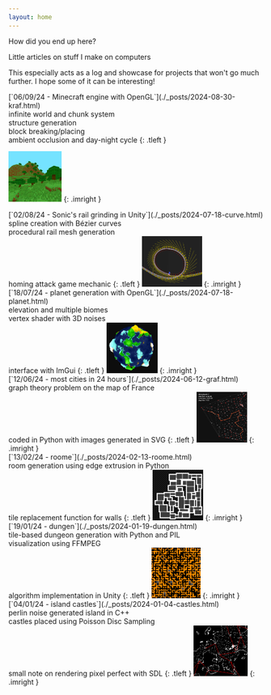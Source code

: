 ```yaml
---
layout: home
---
```


<!--HELLO IS IT WORKING

ok it is-->

How did you end up here?

Little articles on stuff I make on computers

This especially acts as a log and showcase for projects that won't go much further. I hope some of it can be interesting! <!-- helpful -->

<!--
<p style="float: left;">
[19/01/24 - dungen](./_posts/2024-01-19-dungen.html)<br>
tile-based dungeon generation with Python and PIL - visualization using FFMPEG
</p>
<img src="assets/img/dungen/d5.png" height=100px style="float: right;">
-->

<div class="postbox" markdown="1">
[`06/09/24 - Minecraft engine with OpenGL`](./_posts/2024-08-30-kraf.html)<br>
infinite world and chunk system<br>structure generation<br>block breaking/placing<br>ambient occlusion and day-night cycle
{: .tleft }

<img src="assets/img/prev/prev_kraf3.PNG" height=100px> <!-- 2 -->
{: .imright }
</div>

<div class="postbox" markdown="1">
[`02/08/24 - Sonic's rail grinding in Unity`](./_posts/2024-07-18-curve.html)<br>
spline creation with Bézier curves<br>procedural rail mesh generation<br>homing attack game mechanic
{: .tleft }

<img src="assets/img/prev/prev_curve.PNG" height=100px>
{: .imright }
</div>

<div class="postbox" markdown="1">
[`18/07/24 - planet generation with OpenGL`](./_posts/2024-07-18-planet.html)<br>
elevation and multiple biomes<br>vertex shader with 3D noises<br>interface with ImGui
{: .tleft }

<img src="assets/img/prev/prev_planet.PNG" height=100px>
{: .imright }
</div>

<div class="postbox" markdown="1">
[`12/06/24 - most cities in 24 hours`](./_posts/2024-06-12-graf.html)<br>
graph theory problem on the map of France<br>coded in Python with images generated in SVG
{: .tleft }

<img src="assets/img/prev/prev_graf.png" height=100px>
{: .imright }
</div>


<div class="postbox" markdown="1">
[`13/02/24 - roome`](./_posts/2024-02-13-roome.html)<br>
room generation using edge extrusion in Python<br>tile replacement function for walls
{: .tleft }

<img src="assets/img/prev/prev_roome.png" height=100px>
{: .imright }
</div>


<div class="postbox" markdown="1">
[`19/01/24 - dungen`](./_posts/2024-01-19-dungen.html)<br>
tile-based dungeon generation with Python and PIL<br>visualization using FFMPEG<br>algorithm implementation in Unity
{: .tleft }

<img src="assets/img/prev/prev_dungen.png" height=100px>
{: .imright }
</div>


<div class="postbox" markdown="1">
[`04/01/24 - island castles`](./_posts/2024-01-04-castles.html)<br>
perlin noise generated island in C++<br>castles placed using Poisson Disc Sampling<br>small note on rendering pixel perfect with SDL
{: .tleft }

<img src="assets/img/prev/prev_islands.png" height=100px>
{: .imright }
</div>

<!--[about](./about.markdown)--->
